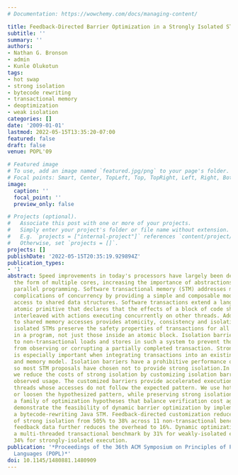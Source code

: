 ```yaml
---
# Documentation: https://wowchemy.com/docs/managing-content/

title: Feedback-Directed Barrier Optimization in a Strongly Isolated STM
subtitle: ''
summary: ''
authors:
- Nathan G. Bronson
- admin
- Kunle Olukotun
tags:
- hot swap
- strong isolation
- bytecode rewriting
- transactional memory
- deoptimization
- weak isolation
categories: []
date: '2009-01-01'
lastmod: 2022-05-15T13:35:20-07:00
featured: false
draft: false
venue: POPL'09

# Featured image
# To use, add an image named `featured.jpg/png` to your page's folder.
# Focal points: Smart, Center, TopLeft, Top, TopRight, Left, Right, BottomLeft, Bottom, BottomRight.
image:
  caption: ''
  focal_point: ''
  preview_only: false

# Projects (optional).
#   Associate this post with one or more of your projects.
#   Simply enter your project's folder or file name without extension.
#   E.g. `projects = ["internal-project"]` references `content/project/deep-learning/index.md`.
#   Otherwise, set `projects = []`.
projects: []
publishDate: '2022-05-15T20:35:19.929894Z'
publication_types:
- '1'
abstract: Speed improvements in today's processors have largely been delivered in
  the form of multiple cores, increasing the importance of abstractions that ease
  parallel programming. Software transactional memory (STM) addresses many of the
  complications of concurrency by providing a simple and composable model for safe
  access to shared data structures. Software transactions extend a language with an
  atomic primitive that declares that the effects of a block of code should not be
  interleaved with actions executing concurrently on other threads. Adding barriers
  to shared memory accesses provides atomicity, consistency and isolation.Strongly
  isolated STMs preserve the safety properties of transactions for all memory operations
  in a program, not just those inside an atomic block. Isolation barriers are added
  to non-transactional loads and stores in such a system to prevent those accesses
  from observing or corrupting a partially completed transaction. Strong isolation
  is especially important when integrating transactions into an existing language
  and memory model. Isolation barriers have a prohibitive performance overhead, however,
  so most STM proposals have chosen not to provide strong isolation.In this paper
  we reduce the costs of strong isolation by customizing isolation barriers for their
  observed usage. The customized barriers provide accelerated execution by blocking
  threads whose accesses do not follow the expected pattern. We use hot swap to tighten
  or loosen the hypothesized pattern, while preserving strong isolation. We introduce
  a family of optimization hypotheses that balance verification cost against generality.We
  demonstrate the feasibility of dynamic barrier optimization by implementing it in
  a bytecode-rewriting Java STM. Feedback-directed customization reduces the overhead
  of strong isolation from 505% to 38% across 11 non-transactional benchmarks; persistent
  feedback data further reduces the overhead to 16%. Dynamic optimization accelerates
  a multi-threaded transactional benchmark by 31% for weakly-isolated execution and
  34% for strongly-isolated execution.
publication: '*Proceedings of the 36th ACM Symposium on Principles of Programming
  Languages (POPL)*'
doi: 10.1145/1480881.1480909
---
```

